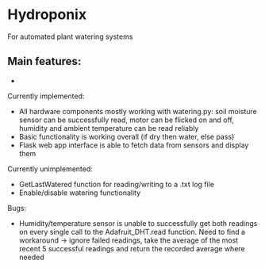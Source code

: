 # Hydroponix
For automated plant watering systems

Main features:
- 
- 

Currently implemented:
- All hardware components mostly working with watering.py: soil moisture sensor can be successfully read, motor can be flicked on and off, humidity and ambient temperature can be read reliably
- Basic functionality is working overall (if dry then water, else pass) 
- Flask web app interface is able to fetch data from sensors and display them

Currently unimplemented:
- GetLastWatered function for reading/writing to a .txt log file
- Enable/disable watering functionality

Bugs:
- Humidity/temperature sensor is unable to successfully get both readings on every single call to the Adafruit_DHT.read function. Need to find a workaround -> ignore failed readings, take the average of the most recent 5 successful readings and return the recorded average where needed
